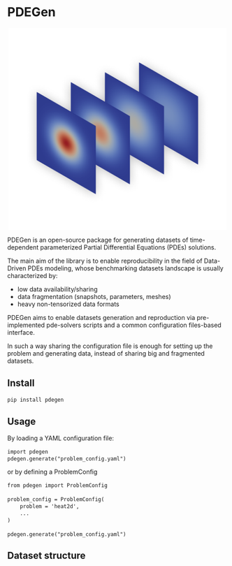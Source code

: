 # PDEGen
<p align="center">
<img align="middle" src="./assets/heat.png" alt="dataset tensor" width="500" />
</p>

PDEGen is an open-source package for generating datasets of time-dependent parameterized Partial Differential Equations (PDEs) solutions. 

The main aim of the library is to enable reproducibility in the field of Data-Driven PDEs modeling, whose benchmarking datasets landscape is usually characterized by:
- low data availability/sharing
- data fragmentation (snapshots, parameters, meshes)
- heavy non-tensorized data formats

PDEGen aims to enable datasets generation and reproduction via pre-implemented pde-solvers scripts and a common configuration files-based interface.

In such a way sharing the configuration file is enough for setting up the problem and generating data, instead of sharing big and fragmented datasets.

## Install
    
    pip install pdegen

## Usage
By loading a YAML configuration file:

    import pdegen
    pdegen.generate("problem_config.yaml")

or by defining a ProblemConfig

    from pdegen import ProblemConfig

    problem_config = ProblemConfig(
        problem = 'heat2d',
        ...
    )
    
    pdegen.generate("problem_config.yaml")

## Dataset structure